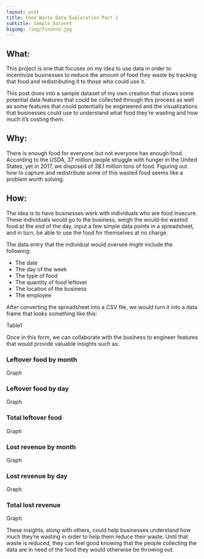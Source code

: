 ```yaml
---
layout: post
title: Food Waste Data Exploration Part 1
subtitle: Sample Dataset 
bigimg: /img/finance.jpg
---
```


## What: 

This project is one that focuses on my idea to use data in order to incentivize businesses to reduce the amount of food they waste by tracking that food and redistributing it to those who could use it. 

This post dives into a sample dataset of my own creation that shows some potential data features that could be collected through this process as well as some features that could potentially be engineered and the visualizations that businesses could use to understand what food they’re wasting and how much it’s costing them.

## Why:

There is enough food for everyone but not everyone has enough food. According to the USDA, 37 million people struggle with hunger in the United States, yet in 2017, we disposed of 38.1 million tons of food. Figuring out how to capture and redistribute some of this wasted food seems like a problem worth solving.

## How:

The idea is to have businesses work with individuals who are food insecure. These individuals would go to the business, weigh the would-be wasted food at the end of the day, input a few simple data points in a spreadsheet, and in turn, be able to use the food for themselves at no charge.

The data entry that the individual would oversee might include the following:
- The date
- The day of the week
- The type of food
- The quantity of food leftover
- The location of the business
- The employee

After converting the spreadsheet into a CSV file, we would turn it into a data frame that looks something like this:

Table1

Once in this form, we can collaborate with the business to engineer features that would provide valuable insights such as:

### Leftover food by month
Graph

### Leftover food by day
Graph

### Total leftover food
Graph

### Lost revenue by month
Graph

### Lost revenue by day
Graph

### Total lost revenue
Graph

These insights, along with others, could help businesses understand how much they’re wasting in order to help them reduce their waste. Until that waste is reduced, they can feel good knowing that the people collecting the data are in need of the food they would otherwise be throwing out.
